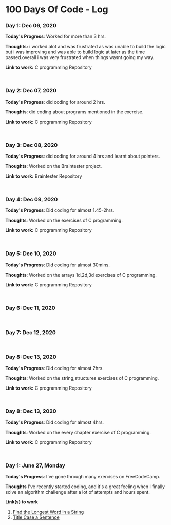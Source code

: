 # 100 Days Of Code - Log

### Day 1: Dec 06, 2020 

**Today's Progress**: Worked for more than 3 hrs.

**Thoughts:** i worked alot and was frustrated as was unable to build the logic but i was improving and was able to build logic at later as the time passed.overall i was very frustrated when things wasnt going my way.

**Link to work:** C programming Repository

<br>


### Day 2: Dec 07, 2020 

**Today's Progress**: did coding for around 2 hrs.

**Thoughts**: did coding about programs mentioned in the exercise.

**Link to work:** C programming Repository

<br>

### Day 3: Dec 08, 2020 

**Today's Progress**: did coding for around 4 hrs and learnt about pointers.

**Thoughts**: Worked on the Braintester project.

**Link to work:** Braintester Repository

<br>

### Day 4: Dec 09, 2020 

**Today's Progress**: Did coding for almost 1.45-2hrs.

**Thoughts**: Worked on the exercises of C programming.

**Link to work:** C programming Repository

<br>

### Day 5: Dec 10, 2020 

**Today's Progress**: Did coding for almost 30mins.

**Thoughts**: Worked on the arrays 1d,2d,3d exercises of C programming.

**Link to work:** C programming Repository

<br>

### Day 6: Dec 11, 2020 


<br>

### Day 7: Dec 12, 2020 


<br>

### Day 8: Dec 13, 2020 

**Today's Progress**: Did coding for almost 2hrs.

**Thoughts**: Worked on the string,structures exercises of C programming.

**Link to work:** C programming Repository

<br>

### Day 8: Dec 13, 2020 

**Today's Progress**: Did coding for almost 4hrs.

**Thoughts**: Worked on the every chapter exercise of C programming.

**Link to work:** C programming Repository

<br>


### Day 1: June 27, Monday

**Today's Progress**: I've gone through many exercises on FreeCodeCamp.

**Thoughts** I've recently started coding, and it's a great feeling when I finally solve an algorithm challenge after a lot of attempts and hours spent.

**Link(s) to work**
1. [Find the Longest Word in a String](https://www.freecodecamp.com/challenges/find-the-longest-word-in-a-string)
2. [Title Case a Sentence](https://www.freecodecamp.com/challenges/title-case-a-sentence)
